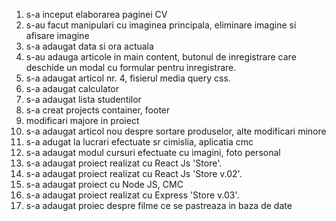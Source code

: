 1. s-a inceput elaborarea paginei CV
2. s-au facut manipulari cu imaginea principala, eliminare imagine si afisare imagine
3. s-a adaugat data si ora actuala
4. s-au adauga articole in main content, butonul de inregistrare care deschide un modal cu formular pentru inregistrare.
5. s-a adaugat articol nr. 4, fisierul media query css.
6. s-a adaugat calculator
7. s-a adaugat lista studentilor
8. s-a creat projects container, footer
9. modificari majore in proiect
10. s-a adaugat articol nou despre sortare produselor, alte modificari minore
11. s-a adugat la lucrari efectuate sr cimislia, aplicatia cmc
12. s-a adaugat modul cursuri efectuate cu imagini, foto personal
13. s-a adaugat proiect realizat cu React Js 'Store'.
14. s-a adaugat proiect realizat cu React Js 'Store v.02'.
15. s-a adaugat proiect cu Node JS, CMC
16. s-a adaugat proiect realizat cu Express 'Store v.03'.
17. s-a adaugat proiec despre filme ce se pastreaza in baza de date